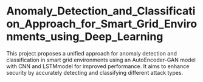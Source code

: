 # Anomaly_Detection_and_Classification_Approach_for_Smart_Grid_Environments_using_Deep_Learning
  This project proposes a unified approach for anomaly detection and classification in smart grid environments using an AutoEncoder-GAN model with CNN and LSTMmodel for improved performance. It aims to enhance security by accurately detecting and classifying different attack types.
